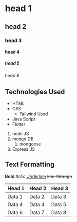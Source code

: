# head 1
## head 2
### head 3
#### head 4
##### head 5
###### head 6

## Technologies Used
 - HTML
 - CSS
   - Tailwind Used
 - Java Script
 - Flutter

1. node JS
2. mongo DB
   1. mongoose
3. Express JS

## Text Formatting   
**Bold**
*Italic*
<ins>Underline</ins>
~~line-through~~


<table>
<thead>
<tr>
<th>Head 1</th>
<th>Head 2</th>
<th>Head 3</th>
</tr>
</thead>
<tbody>
<tr>
<td>Data 1</td>
<td>Data 2</td>
<td>Data 3</td>
</tr>

<tr>
<td>Data 4</td>
<td>Data 4</td>
<td>Data 5</td>
</tr>

<tr>
<td>Data 6</td>
<td>Data 7</td>
<td>Data 8</td>
</tr>
</tbody>
</table>


